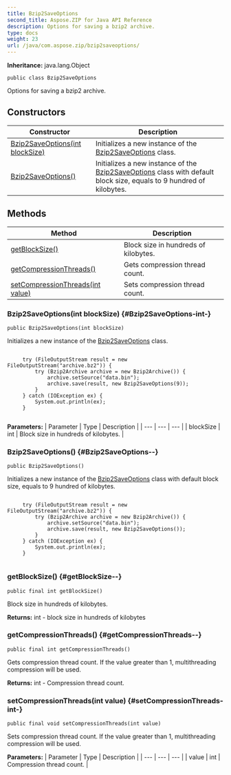 ```yaml
---
title: Bzip2SaveOptions
second_title: Aspose.ZIP for Java API Reference
description: Options for saving a bzip2 archive.
type: docs
weight: 23
url: /java/com.aspose.zip/bzip2saveoptions/
---
```


**Inheritance:**
java.lang.Object
```
public class Bzip2SaveOptions
```

Options for saving a bzip2 archive.
## Constructors

| Constructor | Description |
| --- | --- |
| [Bzip2SaveOptions(int blockSize)](#Bzip2SaveOptions-int-) | Initializes a new instance of the [Bzip2SaveOptions](../../com.aspose.zip/bzip2saveoptions) class. |
| [Bzip2SaveOptions()](#Bzip2SaveOptions--) | Initializes a new instance of the [Bzip2SaveOptions](../../com.aspose.zip/bzip2saveoptions) class with default block size, equals to 9 hundred of kilobytes. |
## Methods

| Method | Description |
| --- | --- |
| [getBlockSize()](#getBlockSize--) | Block size in hundreds of kilobytes. |
| [getCompressionThreads()](#getCompressionThreads--) | Gets compression thread count. |
| [setCompressionThreads(int value)](#setCompressionThreads-int-) | Sets compression thread count. |
### Bzip2SaveOptions(int blockSize) {#Bzip2SaveOptions-int-}
```
public Bzip2SaveOptions(int blockSize)
```


Initializes a new instance of the [Bzip2SaveOptions](../../com.aspose.zip/bzip2saveoptions) class.

```

     try (FileOutputStream result = new FileOutputStream("archive.bz2")) {
         try (Bzip2Archive archive = new Bzip2Archive()) {
             archive.setSource("data.bin");
             archive.save(result, new Bzip2SaveOptions(9));
         }
     } catch (IOException ex) {
         System.out.println(ex);
     }
 
```



**Parameters:**
| Parameter | Type | Description |
| --- | --- | --- |
| blockSize | int | Block size in hundreds of kilobytes. |

### Bzip2SaveOptions() {#Bzip2SaveOptions--}
```
public Bzip2SaveOptions()
```


Initializes a new instance of the [Bzip2SaveOptions](../../com.aspose.zip/bzip2saveoptions) class with default block size, equals to 9 hundred of kilobytes.

```

     try (FileOutputStream result = new FileOutputStream("archive.bz2")) {
         try (Bzip2Archive archive = new Bzip2Archive()) {
             archive.setSource("data.bin");
             archive.save(result, new Bzip2SaveOptions());
         }
     } catch (IOException ex) {
         System.out.println(ex);
     }
 
```



### getBlockSize() {#getBlockSize--}
```
public final int getBlockSize()
```


Block size in hundreds of kilobytes.

**Returns:**
int - block size in hundreds of kilobytes
### getCompressionThreads() {#getCompressionThreads--}
```
public final int getCompressionThreads()
```


Gets compression thread count. If the value greater than 1, multithreading compression will be used.

**Returns:**
int - Compression thread count.
### setCompressionThreads(int value) {#setCompressionThreads-int-}
```
public final void setCompressionThreads(int value)
```


Sets compression thread count. If the value greater than 1, multithreading compression will be used.

**Parameters:**
| Parameter | Type | Description |
| --- | --- | --- |
| value | int | Compression thread count. |

